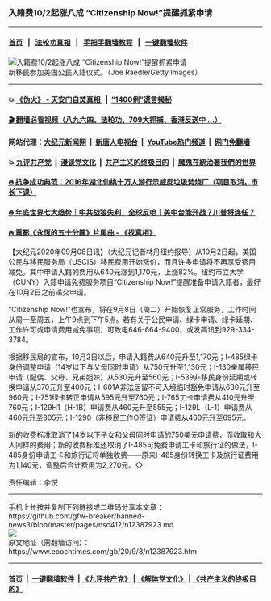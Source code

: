 ### 入籍费10/2起涨八成 “Citizenship Now!”提醒抓紧申请
------------------------

#### [首页](https://github.com/gfw-breaker/banned-news3/blob/master/README.md) &nbsp;&nbsp;|&nbsp;&nbsp; [法轮功真相](https://github.com/begood0513/basic/blob/master/README.md)  &nbsp;&nbsp;|&nbsp;&nbsp; [手把手翻墙教程](https://github.com/gfw-breaker/guides/wiki)  &nbsp;&nbsp;|&nbsp;&nbsp; [一键翻墙软件](https://github.com/gfw-breaker/nogfw/blob/master/README.md)  



<div><img alt="入籍费10/2起涨八成 “Citizenship Now!”提醒抓紧申请" class="attachment-djy_600_400 size-djy_600_400 wp-post-image" src="https://i.epochtimes.com/assets/uploads/2020/09/213536afb91ca6ab444763661b63b856-600x400.jpg"/>
<div class="caption">
 新移民参加美国公民入籍仪式。（Joe Raedle/Getty Images）
</div></div><hr/>

#### 💥 [《伪火》 - 天安门自焚真相 ](http://141.164.51.119:10000/videos/blog/weihuo.html)&nbsp; |&nbsp; [“1400例”谎言揭秘  ](http://141.164.51.119:10000/videos/blog/jiexi1400.html)

#### [ 🎬  翻墙必看视频（八九六四、法轮功、709大抓捕、香港反送中 ...）](https://github.com/gfw-breaker/links/blob/master/banned.md)

#### 网站代理：[大纪元新闻网](http://167.172.10.89:10080/gb/) &nbsp;|&nbsp; [新唐人电视台](http://167.172.10.89:8808/gb/)  &nbsp;|&nbsp; [YouTube热门频道](http://158.247.203.241/youtube.html) &nbsp;|&nbsp; [网门免翻墙](http://158.247.203.241:11000/show.aspx?name=ogHome)

#### 💥 [九评共产党](http://141.164.51.119:10000/videos/res/jiuping/)&nbsp; |&nbsp; [漫谈党文化](http://141.164.51.119:10000/videos/res/mtdwh/)&nbsp; |&nbsp; [共产主义的终极目的](http://141.164.51.119:10000/videos/res/zjmd/)&nbsp; |&nbsp; [魔鬼在統治著我們的世界](http://141.164.51.119:10000/videos/res/TheSpecter/)  

#### [ 🔥  抗争成功典范：2016年湖北仙桃十万人游行示威反垃圾焚烧厂（项目取消，市长下课）](http://141.164.51.119:10000/videos/news/xiantao.html)

#### [ 🔥  年底世界七大趋势｜中共战狼失利，全球反呛｜美中台能开战？川普将连任？](http://141.164.51.119:10000/videos/news/tanghao02.html)

#### [ 🔥  電影《永恆的五十分鐘》片尾曲 - 《找真相》](http://141.164.51.119:10000/videos/news/../legend/index.html)

<div><p>
 【大纪元2020年09月08日讯】（大纪元记者林丹纽约报导）从10月2日起，美国公民与移民服务局（USCIS）移民费用开始涨价，而且许多申请将不再享受费用减免。其中申请入籍的费用从640元涨到1,170元，上涨82%。纽约市立大学（CUNY）入籍申请免费服务项目“Citizenship Now!”提醒准备申请入籍者，最好在10月2日之前递交申请。
</p>
<p>
 “Citizenship Now!”也宣布，将在9月8日（周二）开始恢复正常服务，工作时间从周一至周五，上午9点到下午5点。若有关于公民申请、绿卡申请、绿卡延期、工作许可或申请费用减免事项，可致电646-664-9400，或发简讯到929-334-3784。
</p>
<p>
 根据移民局的宣布，10月2日以后，申请入籍费从640元升至1,170元；I-485绿卡身份调整申请（14岁以下与父母同时申请）从750元升至1,130元；I-130亲属移民申请（配偶、父母、兄弟姐妹）从530元升至560元；I-539非移民身份延期或转换申请从370元升至400元；I-601A非法居留不可入境临时豁免申请从630元升至960元；I-751绿卡转正申请从595元升至760元；I-765工卡申请费从410元升至760元；I-129H1（H-1B）申请费从460元升至555元；I-129L（L-1）申请费从460元升至805元；I-1290（非移民工作O签证）申请费从460元升至695元。
</p>
<p>
 新的收费标准取消了14岁以下子女和父母同时申请的750美元申请费，而收取和大人同样的费用；新的收费标准还取消了I-485可免费申请工卡和旅行证的做法，I-485身份申请工卡和旅行证将单独收费——原来I-485身份转换工卡及旅行证费用为1,140元，调整后合计费用为2,270元。◇
</p>
<p>
 责任编辑：李悦
</p>
</div>
<hr/>
手机上长按并复制下列链接或二维码分享本文章：<br/>
https://github.com/gfw-breaker/banned-news3/blob/master/pages/nsc412/n12387923.md <br/>
<a href='https://github.com/gfw-breaker/banned-news3/blob/master/pages/nsc412/n12387923.md'><img src='https://github.com/gfw-breaker/banned-news3/blob/master/pages/nsc412/n12387923.md.png'/></a> <br/>
原文地址（需翻墙访问）：https://www.epochtimes.com/gb/20/9/8/n12387923.htm


------------------------
#### [首页](https://github.com/gfw-breaker/banned-news3/blob/master/README.md) &nbsp;|&nbsp; [一键翻墙软件](https://github.com/gfw-breaker/nogfw/blob/master/README.md) &nbsp;| [《九评共产党》](https://github.com/gfw-breaker/9ping.md/blob/master/README.md#九评之一评共产党是什么) | [《解体党文化》](https://github.com/gfw-breaker/jtdwh.md/blob/master/README.md) | [《共产主义的终极目的》](https://github.com/gfw-breaker/gczydzjmd.md/blob/master/README.md)


<img src='http://gfw-breaker.win/banned-news3/pages/nsc412/n12387923.md' width='0px' height='0px'/>